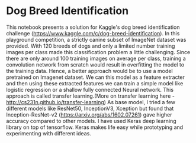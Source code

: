 # Dog Breed Identification
This notebook presents a solution for Kaggle's dog breed identification challenge (https://www.kaggle.com/c/dog-breed-identification). 
In this playground competition, a strictly canine subset of ImageNet dataset was provided. With 120 breeds of dogs and only a limited number training images per class made this classification problem a little challenging. Since there are only around 100 training images on average per class, training a convolution network from scratch would result in overfitting the model to the training data. Hence, a better approach would be to use a model pretrained on Imagenet dataset. We can this model as a feature extracter and then using these extracted features we can train a simple model like logistic regression or a shallow fully connected Neural network. This approach is called transfer learning.(More on transfer learning here - http://cs231n.github.io/transfer-learning) As base model, I tried a few different models like ResNet50, InceptionV3, Xception but found that Inception-ResNet-v2 (https://arxiv.org/abs/1602.07261) gave higher accuracy compared to other models. I have used Keras deep learning library on top of tensorflow. Keras makes life easy while prototyping and experimenting with different ideas.
